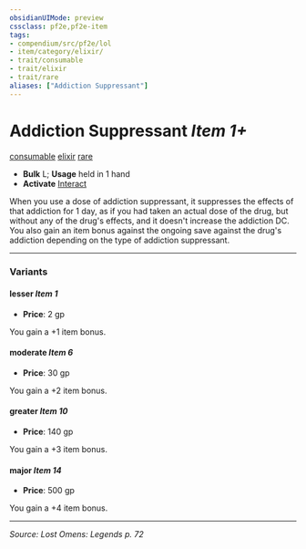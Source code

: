 ```yaml
---
obsidianUIMode: preview
cssclass: pf2e,pf2e-item
tags:
- compendium/src/pf2e/lol
- item/category/elixir/
- trait/consumable
- trait/elixir
- trait/rare
aliases: ["Addiction Suppressant"]
---
```

# Addiction Suppressant *Item 1+*  
[consumable](consumable.md "Consumable Item Trait")  [elixir](elixir.md "Elixir Item Trait")  [rare](rare.md "Rare Rarity Trait")  

- **Bulk** L; **Usage** held in 1 hand
- **Activate** [Interact](interact.md)

When you use a dose of addiction suppressant, it suppresses the effects of that addiction for 1 day, as if you had taken an actual dose of the drug, but without any of the drug's effects, and it doesn't increase the addiction DC. You also gain an item bonus against the ongoing save against the drug's addiction depending on the type of addiction suppressant.

---

### Variants

#### lesser *Item 1*

- **Price**: 2 gp

You gain a +1 item bonus.

#### moderate *Item 6*

- **Price**: 30 gp

You gain a +2 item bonus.

#### greater *Item 10*

- **Price**: 140 gp

You gain a +3 item bonus.

#### major *Item 14*

- **Price**: 500 gp

You gain a +4 item bonus.

---
*Source: Lost Omens: Legends p. 72*